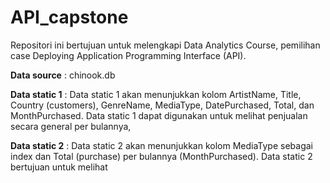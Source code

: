 # API_capstone
Repositori ini bertujuan untuk melengkapi Data Analytics Course, pemilihan case Deploying Application Programming Interface (API).

**Data source** : chinook.db

**Data static 1** : Data static 1 akan menunjukkan kolom ArtistName, Title, Country (customers), GenreName, MediaType, DatePurchased, Total, dan MonthPurchased.
Data static 1 dapat digunakan untuk melihat penjualan secara general per bulannya, 

**Data static 2** : Data static 2 akan menunjukkan kolom MediaType sebagai index dan Total (purchase) per bulannya (MonthPurchased). 
Data static 2 bertujuan untuk melihat 

